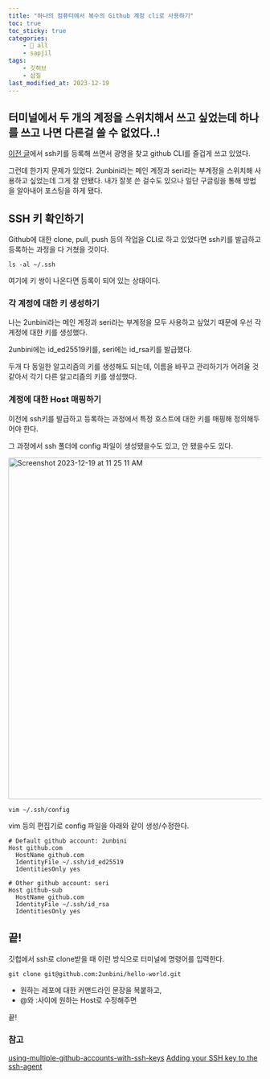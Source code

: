 ```yaml
---
title: "하나의 컴퓨터에서 복수의 Github 계정 cli로 사용하기"
toc: true
toc_sticky: true
categories:
    - 📂 all
    - sapjil
tags:
    - 깃허브
    - 삽질
last_modified_at: 2023-12-19
---
```


## 터미널에서 두 개의 계정을 스위치해서 쓰고 싶었는데 하나를 쓰고 나면 다른걸 쓸 수 없었다..!

[이전 글](https://2unbini.github.io/📂%20all/sapjil/github-ssh-key/#ssh-키-ssh-agent-에-등록하기)에서 ssh키를 등록해 쓰면서 광명을 찾고 github CLI를 즐겁게 쓰고 있었다.

그런데 한가지 문제가 있었다. 2unbini라는 메인 계정과 seri라는 부계정을 스위치해 사용하고 싶었는데 그게 잘 안됐다. 내가 잘못 쓴 걸수도 있으나 일단 구글링을 통해 방법을 알아내어 포스팅을 하게 됐다.

## SSH 키 확인하기

Github에 대한 clone, pull, push 등의 작업을 CLI로 하고 있었다면 ssh키를 발급하고 등록하는 과정을 다 거쳤을 것이다.

```
ls -al ~/.ssh
```

여기에 키 쌍이 나온다면 등록이 되어 있는 상태이다.

### 각 계정에 대한 키 생성하기

나는 2unbini라는 메인 계정과 seri라는 부계정을 모두 사용하고 싶었기 때문에 우선 각 계정에 대한 키를 생성했다.

2unbini에는 id_ed25519키를, seri에는 id_rsa키를 발급했다.

두개 다 동일한 알고리즘의 키를 생성해도 되는데, 이름을 바꾸고 관리하기가 어려울 것 같아서 각기 다른 알고리즘의 키를 생성했다.

### 계정에 대한 Host 매핑하기

이전에 ssh키를 발급하고 등록하는 과정에서 특정 호스트에 대한 키를 매핑해 정의해두어야 한다.

그 과정에서 ssh 폴더에 config 파일이 생성됐을수도 있고, 안 됐을수도 있다.

<img width="680" alt="Screenshot 2023-12-19 at 11 25 11 AM" src="https://github.com/2unbini/2unbini.github.io/assets/75126613/00a7fb86-b77c-4bec-b522-39f2fd5b4351">

```
vim ~/.ssh/config
```

vim 등의 편집기로 config 파일을 아래와 같이 생성/수정한다.

```
# Default github account: 2unbini
Host github.com
  HostName github.com
  IdentityFile ~/.ssh/id_ed25519
  IdentitiesOnly yes

# Other github account: seri
Host github-sub
  HostName github.com
  IdentityFile ~/.ssh/id_rsa
  IdentitiesOnly yes
```

## 끝!

깃헙에서 ssh로 clone받을 때 이런 방식으로 터미널에 명령어를 입력한다.

```
git clone git@github.com:2unbini/hello-world.git
```

- 원하는 레포에 대한 커맨드라인 문장을 복붙하고,
- @와 :사이에 원하는 Host로 수정해주면

끝!

### 참고
[using-multiple-github-accounts-with-ssh-keys](https://gist.github.com/oanhnn/80a89405ab9023894df7)
[Adding your SSH key to the ssh-agent](https://docs.github.com/en/authentication/connecting-to-github-with-ssh/generating-a-new-ssh-key-and-adding-it-to-the-ssh-agent#adding-your-ssh-key-to-the-ssh-agent)

